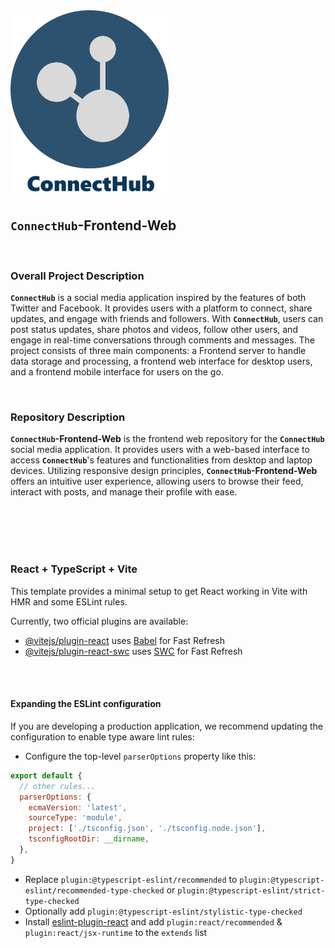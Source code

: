 <img src="./assets/connecthub-logo.png" height="300"/>
<br>


## `ConnectHub`-Frontend-Web

<br>

### Overall Project Description   
**`ConnectHub`** is a social media application inspired by the features of both Twitter and Facebook. It provides users with a platform to connect, share updates, and engage with friends and followers. With **`ConnectHub`**, users can post status updates, share photos and videos, follow other users, and engage in real-time conversations through comments and messages. The project consists of three main components: a Frontend server to handle data storage and processing, a frontend web interface for desktop users, and a frontend mobile interface for users on the go.

<br>

### Repository Description
**`ConnectHub`-Frontend-Web** is the frontend web repository for the **`ConnectHub`** social media application. It provides users with a web-based interface to access **`ConnectHub`**'s features and functionalities from desktop and laptop devices. Utilizing responsive design principles, **`ConnectHub`-Frontend-Web** offers an intuitive user experience, allowing users to browse their feed, interact with posts, and manage their profile with ease.


<br>
<br>
<br>
<br>

### React + TypeScript + Vite

This template provides a minimal setup to get React working in Vite with HMR and some ESLint rules.

Currently, two official plugins are available:

- [@vitejs/plugin-react](https://github.com/vitejs/vite-plugin-react/blob/main/packages/plugin-react/README.md) uses [Babel](https://babeljs.io/) for Fast Refresh
- [@vitejs/plugin-react-swc](https://github.com/vitejs/vite-plugin-react-swc) uses [SWC](https://swc.rs/) for Fast Refresh

<br>
<br>

#### Expanding the ESLint configuration

If you are developing a production application, we recommend updating the configuration to enable type aware lint rules:

- Configure the top-level `parserOptions` property like this:

```js
export default {
  // other rules...
  parserOptions: {
    ecmaVersion: 'latest',
    sourceType: 'module',
    project: ['./tsconfig.json', './tsconfig.node.json'],
    tsconfigRootDir: __dirname,
  },
}
```

- Replace `plugin:@typescript-eslint/recommended` to `plugin:@typescript-eslint/recommended-type-checked` or `plugin:@typescript-eslint/strict-type-checked`
- Optionally add `plugin:@typescript-eslint/stylistic-type-checked`
- Install [eslint-plugin-react](https://github.com/jsx-eslint/eslint-plugin-react) and add `plugin:react/recommended` & `plugin:react/jsx-runtime` to the `extends` list

